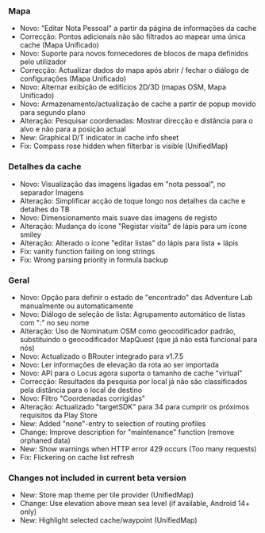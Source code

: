 ### Mapa
- Novo: "Editar Nota Pessoal" a partir da página de informações da cache
- Correcção: Pontos adicionais não são filtrados ao mapear uma única cache (Mapa Unificado)
- Novo: Suporte para novos fornecedores de blocos de mapa definidos pelo utilizador
- Correcção: Actualizar dados do mapa após abrir / fechar o diálogo de configurações (Mapa Unificado)
- Novo: Alternar exibição de edifícios 2D/3D (mapas OSM, Mapa Unificado)
- Novo: Armazenamento/actualização de cache a partir de popup movido para segundo plano
- Alteração: Pesquisar coordenadas: Mostrar direcção e distância para o alvo e não para a posição actual
- New: Graphical D/T indicator in cache info sheet
- Fix: Compass rose hidden when filterbar is visible (UnifiedMap)

### Detalhes da cache
- Novo: Visualização das imagens ligadas em "nota pessoal", no separador Imagens
- Alteração: Simplificar acção de toque longo nos detalhes da cache e detalhes do TB
- Novo: Dimensionamento mais suave das imagens de registo
- Alteração: Mudança do ícone "Registar visita" de lápis para um ícone smiley
- Alteração: Alterado o ícone "editar listas" do lápis para lista + lápis
- Fix: vanity function failing on long strings
- Fix: Wrong parsing priority in formula backup

### Geral
- Novo: Opção para definir o estado de "encontrado" das Adventure Lab manualmente ou automaticamente
- Novo: Diálogo de seleção de lista: Agrupamento automático de listas com ":" no seu nome
- Alteração: Uso de Nominatum OSM como geocodificador padrão, substituindo o geocodificador MapQuest (que já não está funcional para nós)
- Novo: Actualizado o BRouter integrado para v1.7.5
- Novo: Ler informações de elevação da rota ao ser importada
- Novo: API para o Locus agora suporta o tamanho de cache "virtual"
- Correcção: Resultados da pesquisa por local já não são classificados pela distância para o local de destino
- Novo: Filtro "Coordenadas corrigidas"
- Alteração: Actualizado "targetSDK" para 34 para cumprir os próximos requisitos da Play Store
- New: Added "none"-entry to selection of routing profiles
- Change: Improve description for "maintenance" function (remove orphaned data)
- New: Show warnings when HTTP error 429 occurs (Too many requests)
- Fix: Flickering on cache list refresh

### Changes not included in current beta version
- New: Store map theme per tile provider (UnifiedMap)
- Change: Use elevation above mean sea level (if available, Android 14+ only)
- New: Highlight selected cache/waypoint (UnifiedMap)
